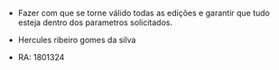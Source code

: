 
*  Fazer com que se torne válido todas as edições e garantir que tudo esteja dentro dos parametros solicitados.

* Hercules ribeiro gomes da silva
* RA: 1801324 

